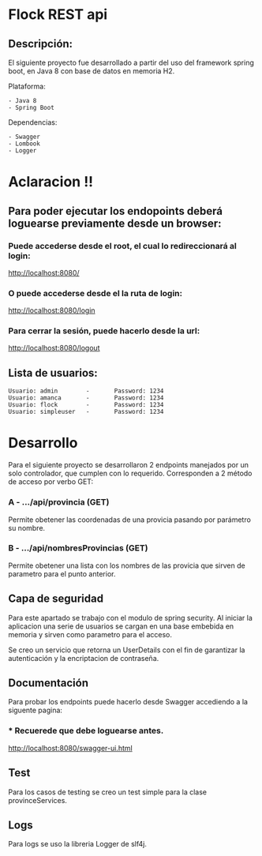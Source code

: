 # Flock REST api

## Descripción:
El siguiente proyecto fue desarrollado a partir del uso del framework spring boot, en Java 8 con base de datos en memoria H2.

Plataforma:

    - Java 8
    - Spring Boot

Dependencias:

    - Swagger
    - Lombook
    - Logger
    

# Aclaracion !!

## Para poder ejecutar los endopoints deberá loguearse previamente desde un browser:

### Puede accederse desde el root, el cual lo redireccionará al login:
[http://localhost:8080/](http://localhost:8080/)

### O puede accederse desde el la ruta de login:
[http://localhost:8080/login](http://localhost:8080/login)

### Para cerrar la sesión, puede hacerlo desde la url:
[http://localhost:8080/logout](http://localhost:8080/logout)

## Lista de usuarios:
```
Usuario: admin        -       Password: 1234
Usuario: amanca       -       Password: 1234
Usuario: flock        -       Password: 1234
Usuario: simpleuser   -       Password: 1234
```

# Desarrollo

Para el siguiente proyecto se desarrollaron 2 endpoints manejados por un solo controlador, que cumplen con lo requerido.
Corresponden a 2 método de acceso por verbo GET:

### A - .../api/provincia (GET)

Permite obetener las coordenadas de una provicia pasando por parámetro su nombre.

### B - .../api/nombresProvincias (GET)

Permite obetener una lista con los nombres de las provicia que sirven de parametro para el punto anterior.


## Capa de seguridad

Para este apartado se trabajo con el modulo de spring security. Al iniciar la aplicacion una serie de usuarios se cargan 
en una base embebida en memoria y sirven como parametro para el acceso.

Se creo un servicio que retorna un UserDetails con el fin de garantizar la autenticación y la encriptacion de contraseña.


## Documentación
Para probar los endpoints puede hacerlo desde Swagger accediendo a la siguente pagina:

### * Recuerede que debe loguearse antes.

[http://localhost:8080/swagger-ui.html](http://localhost:8080/swagger-ui.html)

## Test 
Para los casos de testing se creo un test simple para la clase provinceServices.

## Logs
Para logs se uso la libreria Logger de slf4j.
